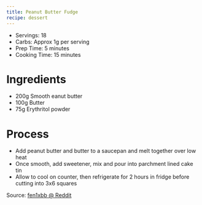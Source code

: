 ```yaml
---
title: Peanut Butter Fudge
recipe: dessert
---
```


* Servings: 18
* Carbs: Approx 1g per serving
* Prep Time: 5 minutes
* Cooking Time: 15 minutes

# Ingredients
* 200g Smooth eanut butter
* 100g Butter
* 75g Erythritol powder

# Process
* Add peanut butter and butter to a saucepan and melt together over low heat
* Once smooth, add sweetener, mix and pour into parchment lined cake tin
* Allow to cool on counter, then refrigerate for 2 hours in fridge before cutting into 3x6 squares

Source: [fen1xbb @ Reddit](https://www.reddit.com/r/ketouk/comments/n10mca/birthday_selection_box/gwa387w/)